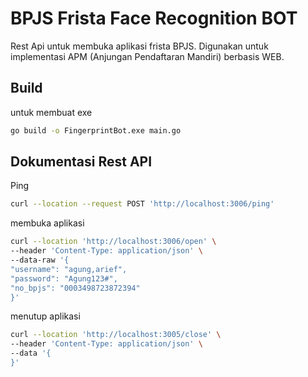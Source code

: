 # BPJS Frista Face Recognition BOT

Rest Api untuk membuka aplikasi frista BPJS. Digunakan untuk implementasi APM (Anjungan Pendaftaran Mandiri) berbasis WEB.

## Build

untuk membuat exe

```bash
go build -o FingerprintBot.exe main.go
```

## Dokumentasi Rest API

Ping

```bash
curl --location --request POST 'http://localhost:3006/ping'
```

membuka aplikasi

```bash
curl --location 'http://localhost:3006/open' \
--header 'Content-Type: application/json' \
--data-raw '{
"username": "agung,arief",
"password": "Agung123#",
"no_bpjs": "0003498723872394"
}'
```

menutup aplikasi

```bash
curl --location 'http://localhost:3005/close' \
--header 'Content-Type: application/json' \
--data '{
}'
```